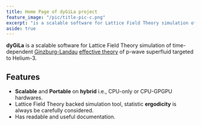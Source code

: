 ```yaml
---
title: Home Page of dyGiLa project
feature_image: "/pic/title-pic-c.png"
excerpt: "is a scalable software for Lattice Field Theory simulation of time-dependent [Ginzburg-Landau](https://en.wikipedia.org/wiki/Ginzburg%E2%80%93Landau_theory) [effective theory](https://en.wikipedia.org/wiki/Effective_field_theory) of p-wave superfluid targeted to Helium-3"
aside: true
---
```

**dyGiLa** is a scalable software for Lattice Field Theory simulation of time-dependent [Ginzburg-Landau](https://en.wikipedia.org/wiki/Ginzburg%E2%80%93Landau_theory) [effective theory](https://en.wikipedia.org/wiki/Effective_field_theory) of p-wave superfluid targeted to Helium-3.

## Features

- **Scalable** and **Portable** on **hybrid** i.e., CPU-only or CPU-GPGPU hardwares.
- Lattice Field Theory backed simulation tool, statistic **ergodicity** is always be carefully considered.   
- Has readable and useful documentation.